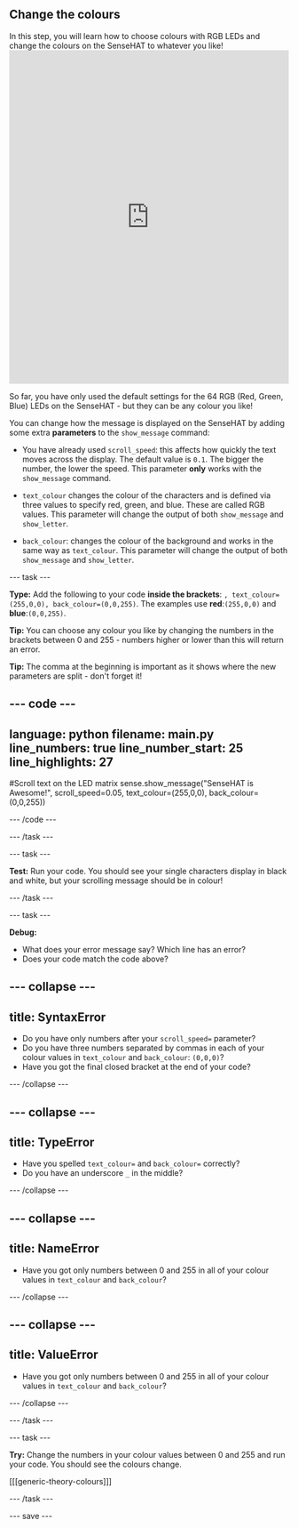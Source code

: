 ## Change the colours

<div style="display: flex; flex-wrap: wrap">
<div style="flex-basis: 200px; flex-grow: 1; margin-right: 15px;">
In this step, you will learn how to choose colours with RGB LEDs and change the colours on the SenseHAT to whatever you like!
</div>
</div>
<div>
<iframe src="https://trinket.io/embed/python/30c415346f?outputOnly=true&runOption=run&start=result" width="100%" height="600" frameborder="0" marginwidth="0" marginheight="0" allowfullscreen></iframe>
</div>

So far, you have only used the default settings for the 64 RGB (Red, Green, Blue) LEDs on the SenseHAT - but they can be any colour you like!

You can  change how the message is displayed on the SenseHAT by adding some extra **parameters** to the `show_message` command:

+ You have already used `scroll_speed`: this affects how quickly the text moves across the display. The default value is `0.1`. The bigger the number, the lower the speed. This parameter **only** works with the `show_message` command.

+ `text_colour` changes the colour of the characters and is defined via three values to specify red, green, and blue. These are called RGB values. This parameter will change the output of both `show_message` and `show_letter`.

+ `back_colour`: changes the colour of the background and works in the same way as `text_colour`. This parameter will change the output of both `show_message` and `show_letter`.

--- task ---

**Type:** Add the following to your code <strong>inside the brackets</strong>: 
`, text_colour=(255,0,0), back_colour=(0,0,255)`. The examples use **red**:`(255,0,0)` and **blue**:`(0,0,255)`. 

**Tip:** You can choose any colour you like by changing the numbers in the brackets between 0 and 255 - numbers higher or lower than this will return an error.

**Tip:** The comma at the beginning is important as it shows where the new parameters are split - don't forget it!

--- code ---
---
language: python
filename: main.py
line_numbers: true
line_number_start: 25
line_highlights: 27
---
#Scroll text on the LED matrix
sense.show_message("SenseHAT is Awesome!", scroll_speed=0.05, text_colour=(255,0,0), back_colour=(0,0,255))

--- /code ---

--- /task ---

--- task ---

**Test:** Run your code. You should see your single characters display in black and white, but your scrolling message should be in colour!

--- /task ---

--- task ---

**Debug:** 
+ What does your error message say? Which line has an error?
+ Does your code match the code above?
 
--- collapse ---
---
title: SyntaxError
---
+ Do you have only numbers after your `scroll_speed=` parameter?
+ Do you have three numbers separated by commas in each of your colour values in `text_colour` and `back_colour`: `(0,0,0)`?
+ Have you got the final closed bracket at the end of your code?

--- /collapse ---

--- collapse ---
---
title: TypeError
---
+ Have you spelled `text_colour=` and `back_colour=` correctly?
+ Do you have an underscore `_` in the middle?

--- /collapse --- 

--- collapse ---
---
title: NameError
---

+ Have you got only numbers between 0 and 255 in all of your colour values in `text_colour` and `back_colour`?

--- /collapse ---

--- collapse ---
---
title: ValueError
---
+ Have you got only numbers between 0 and 255 in all of your colour values in `text_colour` and `back_colour`?


--- /collapse ---

--- /task ---

--- task ---

**Try:** Change the numbers in your colour values between 0 and 255 and run your code. You should see the colours change. 

[[[generic-theory-colours]]]

--- /task ---


--- save ---
